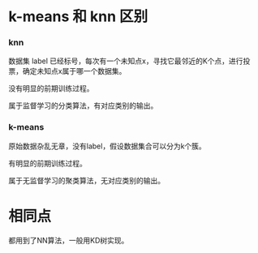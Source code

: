 # k-means 和 knn 区别

### knn

数据集 label 已经标号，每次有一个未知点x，寻找它最邻近的K个点，进行投票，确定未知点x属于哪一个数据集。

没有明显的前期训练过程。

属于监督学习的分类算法，有对应类别的输出。

### k-means

原始数据杂乱无章，没有label，假设数据集合可以分为k个簇。

有明显的前期训练过程。

属于无监督学习的聚类算法，无对应类别的输出。



# 相同点

都用到了NN算法，一般用KD树实现。



